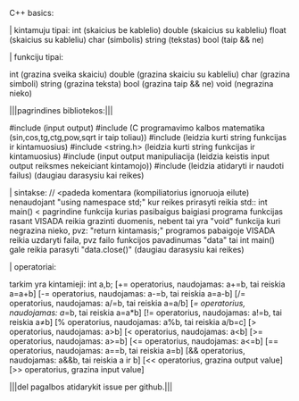 C++ basics:

| kintamuju tipai:
int (skaicius be kablelio)
double (skaicius su kableliu)
float (skaicius su kableliu)
char (simbolis)
string (tekstas)
bool (taip && ne)

| funkciju tipai:

int (grazina sveika skaiciu)
double (grazina skaiciu su kableliu)
char (grazina simboli)
string (grazina teksta)
bool (grazina taip && ne)
void (negrazina nieko)

|||pagrindines bibliotekos:|||

#include <iostream> (input output)
#include <cmath> (C programavimo kalbos matematika (sin,cos,tg,ctg,pow,sqrt ir taip toliau))
#include <string> (leidzia kurti string funkcijas ir kintamuosius)
#include <string.h> (leidzia kurti string funkcijas ir kintamuosius)
#include <iomanip> (input output manipuliacija (leidzia keistis input output reiksmes nekeiciant kintamojo))
#include <fstream> (leidzia atidaryti ir naudoti failus)
(daugiau darasysiu kai reikes)

| sintakse:
// <padeda komentara (kompiliatorius ignoruoja eilute)
nenaudojant "using namespace std;" kur reikes prirasyti reikia std::
int main() < pagrindine funkcija kurias pasibaigus baigiasi programa
funkcijas rasant VISADA reikia grazinti duomenis, nebent tai yra "void" funkcija kuri negrazina nieko, pvz: "return kintamasis;"
programos pabaigoje VISADA reikia uzdaryti faila, pvz failo funkcijos pavadinumas "data" tai int main() gale reikia parasyti "data.close()"
(daugiau darasysiu kai reikes)

| operatoriai:

tarkim yra kintamieji:
int a,b;
[+= operatorius, naudojamas: a+=b, tai reiskia a=a+b]
[-= operatorius, naudojamas: a-=b, tai reiskia a=a-b]
[/= operatorius, naudojamas: a/=b, tai reiskia a=a/b]
[*= operatorius, naudojamas: a*=b, tai reiskia a=a*b]
[!= operatorius, naudojamas: a!=b, tai reiskia a≠b]
[% operatorius, naudojamas: a%b, tai reiskia a/b=c]
[> operatorius, naudojamas: a>b]
[< operatorius, naudojamas: a<b]
[>= operatorius, naudojamas: a>=b]
[<= operatorius, naudojamas: a<=b]
[== operatorius, naudojamas: a==b, tai reiskia a=b]
[&& operatorius, naudojamas: a&&b, tai reiskia a ir b]
[<< operatorius, grazina output value]
[>> operatorius, grazina input value]
 
|||del pagalbos atidarykit issue per github.|||
